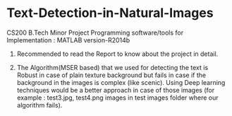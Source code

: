 # Text-Detection-in-Natural-Images
CS200 B.Tech Minor Project
Programming software/tools for Implementation : MATLAB version-R2014b

1. Recommended to read the Report to know about the project in detail.

2. The Algorithm(MSER based) that we used for detecting the text is Robust in case of plain texture background but fails in case if the background in the images is complex (like scenic). 
Using Deep learning techniques would be a better approach in case of those images (for example : test3.jpg, test4.png images in test images folder where our algorithm fails). 


